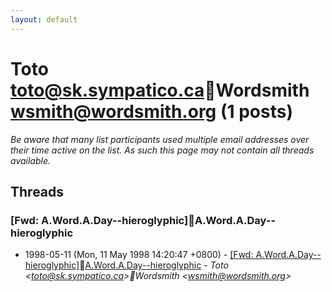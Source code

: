 ```yaml
---
layout: default
---
```


# Toto <toto@sk.sympatico.ca>Wordsmith <wsmith@wordsmith.org> (1 posts)

_Be aware that many list participants used multiple email addresses over their time active on the list. As such this page may not contain all threads available._

## Threads

### [Fwd: A.Word.A.Day--hieroglyphic]A.Word.A.Day--hieroglyphic
+ 1998-05-11 (Mon, 11 May 1998 14:20:47 +0800) - [[Fwd: A.Word.A.Day--hieroglyphic]A.Word.A.Day--hieroglyphic](/archive/1998/05/d9670f39b1709cdda6a78cd03442dcfdc8e34ab7deb10469fda50b1a99a7c47c) - _Toto \<toto@sk.sympatico.ca\>Wordsmith \<wsmith@wordsmith.org\>_

